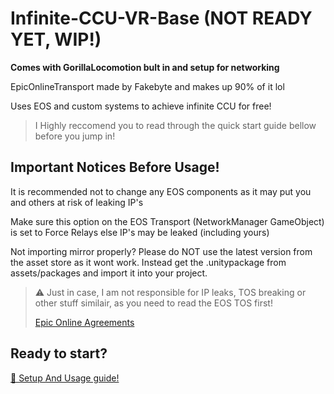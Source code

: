 # Infinite-CCU-VR-Base (NOT READY YET, WIP!)
**Comes with GorillaLocomotion bult in and setup for networking**

EpicOnlineTransport made by Fakebyte and makes up 90% of it lol

Uses EOS and custom systems to achieve infinite CCU for free!

> I Highly reccomend you to read through the quick start guide bellow before you jump in!

## Important Notices Before Usage!
It is recommended not to change any EOS components as it may put you and others at risk of leaking IP's

Make sure this option on the EOS Transport (NetworkManager GameObject) is set to Force Relays else IP's may be leaked (including yours)

Not importing mirror properly? Please do NOT use the latest version from the asset store as it wont work. Instead get the .unitypackage from assets/packages and import it into your project.

> ⚠️ Just in case, I am not responsible for IP leaks, TOS breaking or other stuff similair, as you need to read the EOS TOS first!
> 
> [Epic Online Agreements](https://dev.epicgames.com/en-US/services/terms/agreements)



## Ready to start?
[📖 Setup And Usage guide!](https://flashcatstudio.gitbook.io/eos-vr-with-infinite-ccu-online-guide/)
